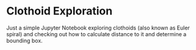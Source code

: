 # Clothoid Exploration
Just a simple Jupyter Notebook exploring clothoids (also known as Euler spiral) and checking out how to calculate distance to it and determine a bounding box.
